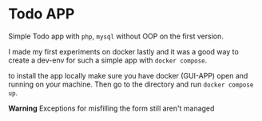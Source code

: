 # Todo APP 
Simple Todo app with ```php```, ```mysql``` without OOP on the first version. 

I made my first experiments on docker lastly and it was a good way to create a dev-env for such a simple app with ```docker compose```. 

to install the app locally make sure you have docker (GUI-APP) open and running on your machine. Then go to the directory and run ```docker compose up```.

**Warning** Exceptions for misfilling the form still aren't managed
